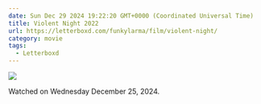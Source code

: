 ```yaml
---
date: Sun Dec 29 2024 19:22:20 GMT+0000 (Coordinated Universal Time)
title: Violent Night 2022
url: https://letterboxd.com/funkylarma/film/violent-night/
category: movie
tags:
  - Letterboxd
---
```


![](https://a.ltrbxd.com/resized/film-poster/8/0/9/3/9/5/809395-violent-night-0-600-0-900-crop.jpg?v=9d0180c01a)

Watched on Wednesday December 25, 2024.
